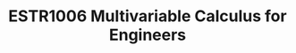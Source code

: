 ---
title: ESTR1006 Multivariable Calculus for Engineers
shortTitle: ESTR1006
icon: book-open
order: 2
category:
  - CUHK
tag:
  - Mathematics
---